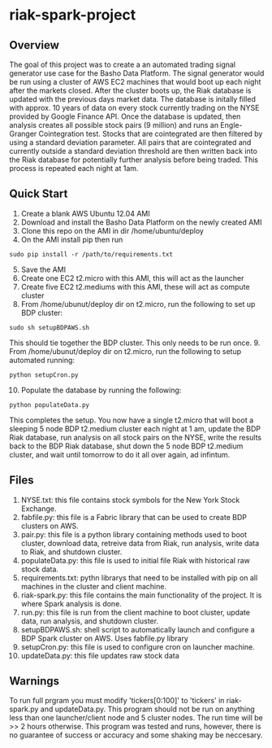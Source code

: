 # riak-spark-project


Overview
----
The goal of this project was to create a an automated trading signal generator use case for the Basho Data Platform.  The signal generator would be run using a cluster of AWS EC2 machines that would boot up each night after the markets closed.  After the cluster boots up, the Riak database is updated with the previous days market data.  The database is initally filled with approx. 10 years of data on every stock currently trading on the NYSE provided by Google Finance API.  Once the database is updated, then analysis creates all possible stock pairs (9 million) and runs an Engle-Granger Cointegration test. Stocks that are cointegrated are then filtered by using a standard deviation parameter.  All pairs that are cointegrated and currently outside a standard deviation threshold are then written back into the Riak database for potentially further analysis before being traded.  This process is repeated each night at 1am.

Quick Start
----
1. Create a blank AWS Ubuntu 12.04 AMI
2. Download and install the Basho Data Platform on the newly created AMI
3. Clone this repo on the AMI in dir /home/ubuntu/deploy
4. On the AMI install pip then run
```
sudo pip install -r /path/to/requirements.txt
```
5. Save the AMI
6. Create one EC2 t2.micro with this AMI, this will act as the launcher
7. Create five EC2 t2.mediums with this AMI, these will act as compute cluster
8. From /home/ubunut/deploy dir on t2.micro, run the following to set up BDP cluster:
```
sudo sh setupBDPAWS.sh
```
This should tie together the BDP cluster.  This only needs to be run once.
9. From /home/ubunut/deploy dir on t2.micro, run the following to setup automated running:
```
python setupCron.py
```

10. Populate the database by running the following:
```
python populateData.py
```

This completes the setup.  You now have a single t2.micro that will boot a sleeping 5 node BDP t2.medium cluster each night at 1 am, update the BDP Riak database, run analysis on all stock pairs on the NYSE, write the results back to the BDP Riak database, shut down the 5 node BDP t2.medium cluster, and wait until tomorrow to do it all over again, ad infintum.





Files
----
1. NYSE.txt: this file contains stock symbols for the New York Stock Exchange.
2. fabfile.py: this file is a Fabric library that can be used to create BDP clusters on AWS.
3. pair.py: this file is a python library containing methods used to boot cluster, download data, retreive data from Riak, run analysis, write data to Riak, and shutdown cluster.
4. populateData.py: this file is used to initial file Riak with historical raw stock data.
5. requirements.txt: pythn librarys that need to be installed with pip on all machines in the cluster and client machine.
6. riak-spark.py: this file contains the main functionality of the project.  It is where Spark analysis is done.
7. run.py: this file is run from the client machine to boot cluster, update data, run analysis, and shutdown cluster.
8. setupBDPAWS.sh: shell script to automatically launch and configure a BDP Spark cluster on AWS.  Uses fabfile.py library
9. setupCron.py: this file is used to configure cron on launcher machine.
10. updateData.py: this file updates raw stock data


Warnings
----
To run full prgram you must modify 'tickers[0:100]' to 'tickers' in riak-spark.py and updateData.py.
This program should not be run on anything less than one launcher/client node and 5 cluster nodes.  The run time will be >> 2 hours otherwise.
This program was tested and runs, however, there is no guarantee of success or accuracy and some shaking may be neccesary.
